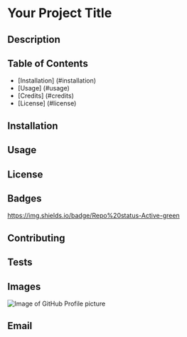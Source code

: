 
# Your Project Title


## Description


## Table of Contents
* [Installation] (#installation)
* [Usage] (#usage)
* [Credits] (#credits)
* [License] (#license)

## Installation
 

## Usage


## License


## Badges
https://img.shields.io/badge/Repo%20status-Active-green

## Contributing


## Tests


## Images
![Image of GitHub Profile picture](https://pngimage.net/wp-content/uploads/2018/06/imagenes-random-png-5.png)

## Email
